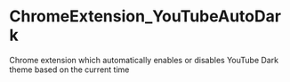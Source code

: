# ChromeExtension_YouTubeAutoDark
Chrome extension which automatically enables or disables YouTube Dark theme based on the current time
